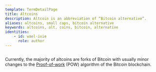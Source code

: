```yaml
---
template: TermDetailPage
title: Altcoins
description: Altcoin is an abbreviation of “Bitcoin alternative”.
aliases: altcoins, small caps, bitcoin alternative
keywords: altcoins, alt, coins, bitcoin, alternative
identities: 
    - id: wael-ivie
      role: author
---
```

##

Currently, the majority of altcoins are forks of Bitcoin with usually minor changes to the [Proof-of-work](/en/terms/proof-of-work.md) (POW) algorithm of the Bitcoin blockchain.